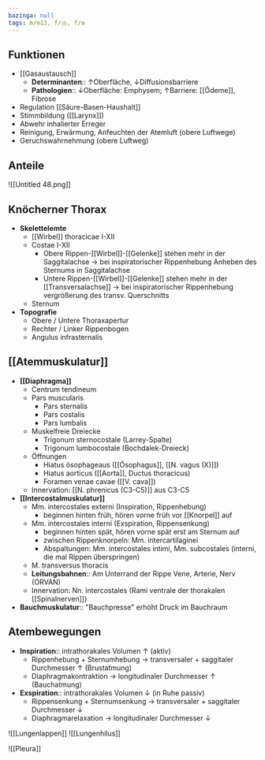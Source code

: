 ```yaml
---
bazinga: null
tags: m/m13, f/🫁, f/⚙️
---
```

## Funktionen
- [[Gasaustausch]]
	- **Determinanten**:: ↑Oberfläche, ↓Diffusionsbarriere
	- **Pathologien**:: ↓Oberfläche: Emphysem; ↑Barriere: [[Ödeme]], Fibrose
- Regulation [[Säure-Basen-Haushalt]]
- Stimmbildung ([[Larynx]])
- Abwehr inhalierter Erreger
- Reinigung, Erwärmung, Anfeuchten der Atemluft (obere Luftwege)
- Geruchswahrnehmung (obere Luftweg)
## Anteile

![[Untitled 48.png]]

## Knöcherner Thorax

- **Skelettelemte**
    - [[Wirbel]] thoracicae I-XII
    - Costae I-XII
        - Obere Rippen-[[Wirbel]]-[[Gelenke]] stehen mehr in der Saggitalachse → bei inspiratorischer Rippenhebung Anheben des Sternums in Saggitalachse
        - Untere Rippen-[[Wirbel]]-[[Gelenke]] stehen mehr in der [[Transversalachse]] → bei inspiratorischer Rippenhebung vergrößerung des transv. Querschnitts
    - Sternum
- **Topografie**
    - Obere / Untere Thoraxapertur
    - Rechter / Linker Rippenbogen
    - Angulus infrasternalis

## [[Atemmuskulatur]]

- **[[Diaphragma]]**
    - Centrum tendineum
    - Pars muscularis
        - Pars sternalis
        - Pars costalis
        - Pars lumbalis
    - Muskelfreie Dreiecke
        - Trigonum sternocostale (Larrey-Spalte)
        - Trigonum lumbocostale (Bochdalek-Dreieck)
    - Öffnungen
        - Hiatus ösophageaus ([[Ösophagus]], [[N. vagus (X)]])
        - Hiatus aorticus ([[Aorta]], Ductus thoracicus)
        - Foramen venae cavae ([[V. cava]])
    - Innervation: [[N. phrenicus (C3-C5)]] aus C3-C5
- **[[Intercostalmuskulatur]]**
    - Mm. intercostales externi (Inspiration, Rippenhebung)
        - beginnen hinten früh, hören vorne früh vor [[Knorpel]] auf
    - Mm. intercostales interni (Exspiration, Rippensenkung)
        - beginnen hinten spät, hören vorne spät erst am Sternum auf
        - zwischen Rippenknorpeln: Mm. intercartilaginei
        - Abspaltungen: Mm. intercostales intimi, Mm. subcostales (interni, die mal Rippen überspringen)
    - M. transversus thoracis
    - **Leitungsbahnen**:: Am Unterrand der Rippe Vene, Arterie, Nerv (ORVAN)
    - Innervation: Nn. intercostales (Rami ventrale der thorakalen [[Spinalnerven]])
- **Bauchmuskulatur**:: "Bauchpresse" erhöht Druck im Bauchraum

## Atembewegungen

- **Inspiration**:: intrathorakales Volumen ↑ (aktiv)
    - Rippenhebung + Sternumhebung → transversaler + saggitaler Durchmesser ↑ (Brustatmung)
    - Diaphragmakontraktion → longitudinaler Durchmesser ↑ (Bauchatmung)
- **Exspiration**:: intrathorakales Volumen ↓ (in Ruhe passiv)
    - Rippensenkung + Sternumsenkung → transversaler + saggitaler Durchmesser ↓
    - Diaphragmarelaxation → longitudinaler Durchmesser ↓

![[Lungenlappen]]
![[Lungenhilus]]

![[Pleura]]

